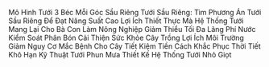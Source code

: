 Mô Hình Tưới 3 Béc Mỗi Góc Sầu Riêng
Tưới Sầu Riêng: Tìm Phương Án Tưới Sầu Riêng Để Đạt Năng Suất Cao
Lợi Ích Thiết Thực Mà Hệ Thống Tưới Mang Lại Cho Bà Con Làm Nông Nghiệp
Giảm Thiểu Tối Đa Lãng Phí Nước
Kiểm Soát Phân Bón
Cải Thiện Sức Khỏe Cây Trồng
Lợi Ích Môi Trường
Giảm Nguy Cơ Mắc Bệnh Cho Cây
Tiết Kiệm Tiền
Cách Khắc Phục Thời Tiết Khô Hạn
Kỹ Thuật Tưới Phun Mưa
Thiết Kế Hệ Thống Tưới Nhỏ Giọt
